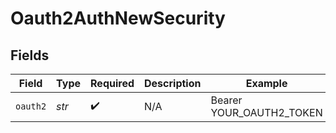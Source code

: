 # Oauth2AuthNewSecurity


## Fields

| Field                    | Type                     | Required                 | Description              | Example                  |
| ------------------------ | ------------------------ | ------------------------ | ------------------------ | ------------------------ |
| `oauth2`                 | *str*                    | :heavy_check_mark:       | N/A                      | Bearer YOUR_OAUTH2_TOKEN |